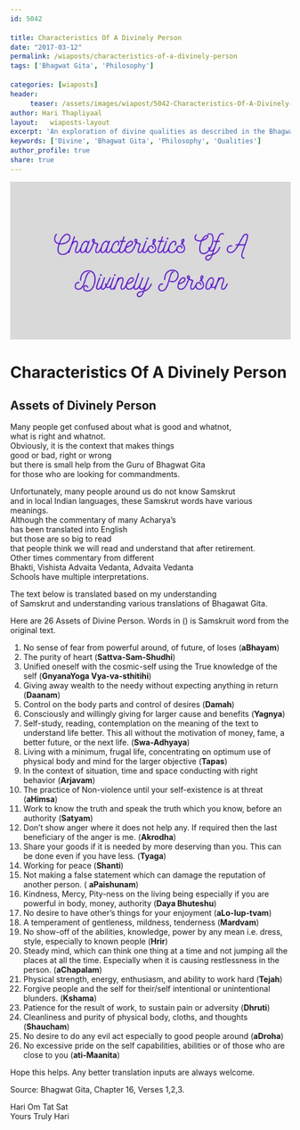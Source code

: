 ```yaml
--- 
id: 5042

title: Characteristics Of A Divinely Person
date: "2017-03-12"
permalink: /wiaposts/characteristics-of-a-divinely-person
tags: ['Bhagwat Gita', 'Philosophy']    

categories: [wiaposts] 
header:
     teaser: /assets/images/wiapost/5042-Characteristics-Of-A-Divinely-Person.jpg
author: Hari Thapliyaal 
layout:   wiaposts-layout
excerpt: 'An exploration of divine qualities as described in the Bhagwat Gita.'
keywords: ['Divine', 'Bhagwat Gita', 'Philosophy', 'Qualities']
author_profile: true 
share: true 
---
```


![Characteristics Of A Divinely Person](/assets/images/wiapost/5042-Characteristics-Of-A-Divinely-Person.jpg)     
   
# Characteristics Of A Divinely Person
## Assets of Divinely Person    
       
Many people get confused about what is good and whatnot,     
what is right and whatnot.     
Obviously, it is the context that makes things     
good or bad, right or wrong     
but there is small help from the Guru of Bhagwat Gita     
for those who are looking for commandments.    
    
Unfortunately, many people around us do not know Samskrut     
and in local Indian languages, these Samskrut words have various meanings.     
Although the commentary of many Acharya’s     
has been translated into English     
but those are so big to read     
that people think we will read and understand that after retirement.     
Other times commentary from different     
Bhakti, Vishista Advaita Vedanta, Advaita Vedanta     
Schools have multiple interpretations.    
    
The text below is translated based on my understanding     
of Samskrut and understanding various translations of Bhagawat Gita.    
    
Here are 26 Assets of Divine Person. Words in () is Samskruit word from the original text.    
    
1. No sense of fear from powerful around, of future, of loses (**aBhayam**)    
2. The purity of heart (**Sattva-Sam-Shudhi**)    
3. Unified oneself with the cosmic-self using the True knowledge of the self (**GnyanaYoga Vya-va-sthitihi**)    
4. Giving away wealth to the needy without expecting anything in return (**Daanam**)    
5. Control on the body parts and control of desires (**Damah**)    
6. Consciously and willingly giving for larger cause and benefits (**Yagnya**)    
7. Self-study, reading, contemplation on the meaning of the text to understand life better. This all without the motivation of money, fame, a better future, or the next life. (**Swa-Adhyaya**)    
8. Living with a minimum, frugal life, concentrating on optimum use of physical body and mind for the larger objective (**Tapas**)    
9. In the context of situation, time and space conducting with right behavior (**Arjavam**)    
10. The practice of Non-violence until your self-existence is at threat (**aHimsa**)    
11. Work to know the truth and speak the truth which you know, before an authority (**Satyam**)    
12. Don’t show anger where it does not help any. If required then the last beneficiary of the anger is me. (**Akrodha**)    
13. Share your goods if it is needed by more deserving than you. This can be done even if you have less. (**Tyaga**)    
14. Working for peace (**Shanti**)    
15. Not making a false statement which can damage the reputation of another person. ( **aPaishunam**)    
16. Kindness, Mercy, Pity-ness on the living being especially if you are powerful in body, money, authority (**Daya Bhuteshu**)    
17. No desire to have other’s things for your enjoyment (**aLo-lup-tvam**)    
18. A temperament of gentleness, mildness, tenderness (**Mardvam**)    
19. No show-off of the abilities, knowledge, power by any mean i.e. dress, style, especially to known people (**Hrir**)    
20. Steady mind, which can think one thing at a time and not jumping all the places at all the time. Especially when it is causing restlessness in the person. (**aChapalam**)    
21. Physical strength, energy, enthusiasm, and ability to work hard (**Tejah**)    
22. Forgive people and the self for their/self intentional or unintentional blunders. (**Kshama**)    
23. Patience for the result of work, to sustain pain or adversity (**Dhruti**)    
24. Cleanliness and purity of physical body, cloths, and thoughts (**Shaucham**)    
25. No desire to do any evil act especially to good people around (**aDroha**)    
26. No excessive pride on the self capabilities, abilities or of those who are close to you (**ati-Maanita**)    
    
Hope this helps. Any better translation inputs are always welcome.    
    
Source: Bhagwat Gita, Chapter 16, Verses 1,2,3.    
    
Hari Om Tat Sat     
Yours Truly Hari    
